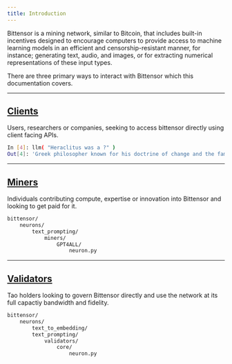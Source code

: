 ```yaml
---
title: Introduction
---
```

Bittensor is a mining network, similar to Bitcoin, that includes built-in incentives designed to encourage computers to provide access to machine learning models in an efficient and censorship-resistant manner, for instance; generating text, audio, and images, or for extracting numerical representations of these input types.

There are three primary ways to interact with Bittensor which this documentation covers.

---
## [Clients](clients/clients)
Users, researchers or companies, seeking to access bittensor directly using client facing APIs.

```bash
In [4]: llm( "Heraclitus was a ?" )
Out[4]: 'Greek philosopher known for his doctrine of change and the famous quote, "No man ever steps in the same river twice."'
```

---
## [Miners](mining/mining)
Individuals contributing compute, expertise or innovation into Bittensor and looking to get paid for it.

```bash
bittensor/
    neurons/
        text_prompting/
            miners/
                GPT4ALL/
                    neuron.py
```

---
## [Validators](validating/validating)
Tao holders looking to govern Bittensor directly and use the network at its full capactiy bandwidth and fidelity.

```bash
bittensor/
    neurons/
        text_to_embedding/
        text_prompting/
            validators/
                core/
                    neuron.py
```
